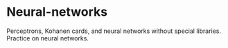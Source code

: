# Neural-networks
Perceptrons, Kohanen cards, and neural networks without special libraries. Practice on neural networks.
